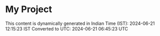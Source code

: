 # My Project

This content is dynamically generated in Indian Time (IST): 2024-06-21 12:15:23 IST
Converted to UTC: 2024-06-21 06:45:23 UTC
